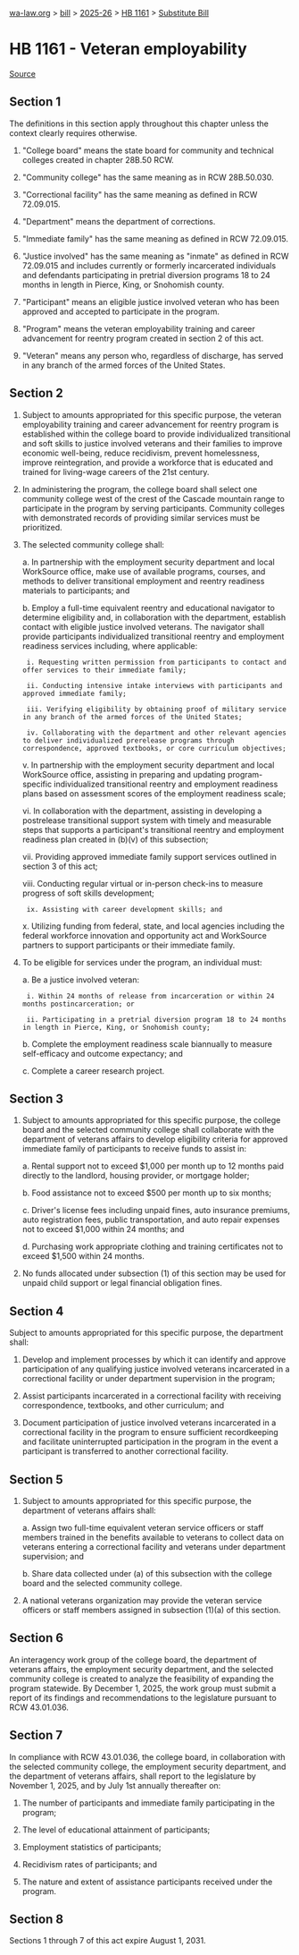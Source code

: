 [wa-law.org](/) > [bill](/bill/) > [2025-26](/bill/2025-26/) > [HB 1161](/bill/2025-26/hb/1161/) > [Substitute Bill](/bill/2025-26/hb/1161/S/)

# HB 1161 - Veteran employability

[Source](http://lawfilesext.leg.wa.gov/biennium/2025-26/Pdf/Bills/House%20Bills/1161-S.pdf)

## Section 1
The definitions in this section apply throughout this chapter unless the context clearly requires otherwise.

1. "College board" means the state board for community and technical colleges created in chapter 28B.50 RCW.

2. "Community college" has the same meaning as in RCW 28B.50.030.

3. "Correctional facility" has the same meaning as defined in RCW 72.09.015.

4. "Department" means the department of corrections.

5. "Immediate family" has the same meaning as defined in RCW 72.09.015.

6. "Justice involved" has the same meaning as "inmate" as defined in RCW 72.09.015 and includes currently or formerly incarcerated individuals and defendants participating in pretrial diversion programs 18 to 24 months in length in Pierce, King, or Snohomish county.

7. "Participant" means an eligible justice involved veteran who has been approved and accepted to participate in the program.

8. "Program" means the veteran employability training and career advancement for reentry program created in section 2 of this act.

9. "Veteran" means any person who, regardless of discharge, has served in any branch of the armed forces of the United States.

## Section 2
1. Subject to amounts appropriated for this specific purpose, the veteran employability training and career advancement for reentry program is established within the college board to provide individualized transitional and soft skills to justice involved veterans and their families to improve economic well-being, reduce recidivism, prevent homelessness, improve reintegration, and provide a workforce that is educated and trained for living-wage careers of the 21st century.

2. In administering the program, the college board shall select one community college west of the crest of the Cascade mountain range to participate in the program by serving participants. Community colleges with demonstrated records of providing similar services must be prioritized.

3. The selected community college shall:

    a. In partnership with the employment security department and local WorkSource office, make use of available programs, courses, and methods to deliver transitional employment and reentry readiness materials to participants; and

    b. Employ a full-time equivalent reentry and educational navigator to determine eligibility and, in collaboration with the department, establish contact with eligible justice involved veterans. The navigator shall provide participants individualized transitional reentry and employment readiness services including, where applicable:

        i. Requesting written permission from participants to contact and offer services to their immediate family;

        ii. Conducting intensive intake interviews with participants and approved immediate family;

        iii. Verifying eligibility by obtaining proof of military service in any branch of the armed forces of the United States;

        iv. Collaborating with the department and other relevant agencies to deliver individualized prerelease programs through correspondence, approved textbooks, or core curriculum objectives;

    v. In partnership with the employment security department and local WorkSource office, assisting in preparing and updating program-specific individualized transitional reentry and employment readiness plans based on assessment scores of the employment readiness scale;

    vi. In collaboration with the department, assisting in developing a postrelease transitional support system with timely and measurable steps that supports a participant's transitional reentry and employment readiness plan created in (b)(v) of this subsection;

    vii. Providing approved immediate family support services outlined in section 3 of this act;

    viii. Conducting regular virtual or in-person check-ins to measure progress of soft skills development;

        ix. Assisting with career development skills; and

    x. Utilizing funding from federal, state, and local agencies including the federal workforce innovation and opportunity act and WorkSource partners to support participants or their immediate family.

4. To be eligible for services under the program, an individual must:

    a. Be a justice involved veteran:

        i. Within 24 months of release from incarceration or within 24 months postincarceration; or

        ii. Participating in a pretrial diversion program 18 to 24 months in length in Pierce, King, or Snohomish county;

    b. Complete the employment readiness scale biannually to measure self-efficacy and outcome expectancy; and

    c. Complete a career research project.

## Section 3
1. Subject to amounts appropriated for this specific purpose, the college board and the selected community college shall collaborate with the department of veterans affairs to develop eligibility criteria for approved immediate family of participants to receive funds to assist in:

    a. Rental support not to exceed $1,000 per month up to 12 months paid directly to the landlord, housing provider, or mortgage holder;

    b. Food assistance not to exceed $500 per month up to six months;

    c. Driver's license fees including unpaid fines, auto insurance premiums, auto registration fees, public transportation, and auto repair expenses not to exceed $1,000 within 24 months; and

    d. Purchasing work appropriate clothing and training certificates not to exceed $1,500 within 24 months.

2. No funds allocated under subsection (1) of this section may be used for unpaid child support or legal financial obligation fines.

## Section 4
Subject to amounts appropriated for this specific purpose, the department shall:

1. Develop and implement processes by which it can identify and approve participation of any qualifying justice involved veterans incarcerated in a correctional facility or under department supervision in the program;

2. Assist participants incarcerated in a correctional facility with receiving correspondence, textbooks, and other curriculum; and

3. Document participation of justice involved veterans incarcerated in a correctional facility in the program to ensure sufficient recordkeeping and facilitate uninterrupted participation in the program in the event a participant is transferred to another correctional facility.

## Section 5
1. Subject to amounts appropriated for this specific purpose, the department of veterans affairs shall:

    a. Assign two full-time equivalent veteran service officers or staff members trained in the benefits available to veterans to collect data on veterans entering a correctional facility and veterans under department supervision; and

    b. Share data collected under (a) of this subsection with the college board and the selected community college.

2. A national veterans organization may provide the veteran service officers or staff members assigned in subsection (1)(a) of this section.

## Section 6
An interagency work group of the college board, the department of veterans affairs, the employment security department, and the selected community college is created to analyze the feasibility of expanding the program statewide. By December 1, 2025, the work group must submit a report of its findings and recommendations to the legislature pursuant to RCW 43.01.036.

## Section 7
In compliance with RCW 43.01.036, the college board, in collaboration with the selected community college, the employment security department, and the department of veterans affairs, shall report to the legislature by November 1, 2025, and by July 1st annually thereafter on:

1. The number of participants and immediate family participating in the program;

2. The level of educational attainment of participants;

3. Employment statistics of participants;

4. Recidivism rates of participants; and

5. The nature and extent of assistance participants received under the program.

## Section 8
Sections 1 through 7 of this act expire August 1, 2031.
